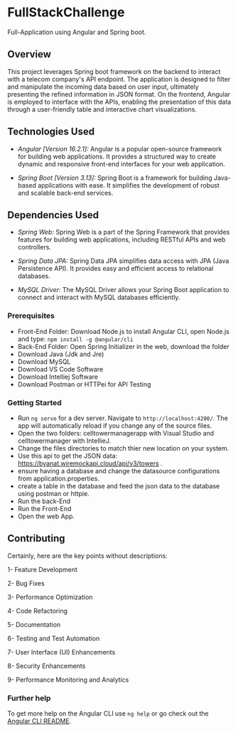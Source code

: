 # FullStackChallenge
Full-Application using Angular and Spring boot.

## Overview
This project leverages Spring boot framework on the backend to interact with a telecom company's API endpoint. The application is designed to filter and manipulate the incoming data based on user input, ultimately presenting the refined information in JSON format. On the frontend, Angular is employed to interface with the APIs, enabling the presentation of this data through a user-friendly table and interactive chart visualizations.

## Technologies Used
- *Angular [Version 16.2.1]:* Angular is a popular open-source framework for building web applications. It provides a structured way to create dynamic and responsive front-end interfaces for your web application.

- *Spring Boot [Version 3.13]:* Spring Boot is a framework for building Java-based applications with ease. It simplifies the development of robust and scalable back-end services.

## Dependencies Used
- *Spring Web:* Spring Web is a part of the Spring Framework that provides features for building web applications, including RESTful APIs and web controllers.

- *Spring Data JPA:* Spring Data JPA simplifies data access with JPA (Java Persistence API). It provides easy and efficient access to relational databases.

- *MySQL Driver:* The MySQL Driver allows your Spring Boot application to connect and interact with MySQL databases efficiently.

### Prerequisites
- Front-End Folder: Download Node.js to install Angular CLI, open Node.js and type: `npm install -g @angular/cli`
- Back-End Folder: Open Spring Initializer in the web, download the folder
- Download Java (Jdk and Jre)
- Download MySQL
- Download VS Code Software
- Download Intelliej Software
- Download Postman or HTTPei for API Testing

### Getting Started

- Run `ng serve` for a dev server. Navigate to `http://localhost:4200/`. The app will automatically reload if you change any of the source files.
- Open the two folders: celltowermanagerapp with Visual Studio and celltowermanager with IntellieJ.
- Change the files directories to match thier new location on your system.
- Use this api to get the JSON data: https://byanat.wiremockapi.cloud/api/v3/towers .
- ensure having a database and change the datasource configurations from application.properties.
- create a table in the database and feed the json data to the database using postman or httpie.
- Run the back-End
- Run the Front-End
- Open the web App.

## Contributing

Certainly, here are the key points without descriptions:

1- Feature Development

2- Bug Fixes

3- Performance Optimization

4- Code Refactoring

5- Documentation

6- Testing and Test Automation

7- User Interface (UI) Enhancements

8- Security Enhancements

9- Performance Monitoring and Analytics

### Further help
To get more help on the Angular CLI use `ng help` or go check out the [Angular CLI README](https://github.com/angular/angular-cli/blob/master/README.md).

